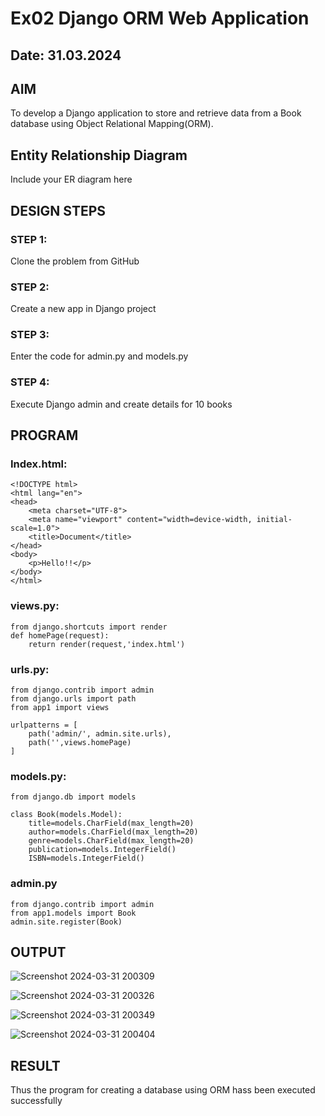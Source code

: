 # Ex02 Django ORM Web Application
## Date: 31.03.2024

## AIM
To develop a Django application to store and retrieve data from a Book database using Object Relational Mapping(ORM).

## Entity Relationship Diagram

Include your ER diagram here

## DESIGN STEPS

### STEP 1:
Clone the problem from GitHub

### STEP 2:
Create a new app in Django project

### STEP 3:
Enter the code for admin.py and models.py

### STEP 4:
Execute Django admin and create details for 10 books

## PROGRAM
### Index.html:

```
<!DOCTYPE html>
<html lang="en">
<head>
    <meta charset="UTF-8">
    <meta name="viewport" content="width=device-width, initial-scale=1.0">
    <title>Document</title>
</head>
<body>
    <p>Hello!!</p>
</body>
</html>
```

### views.py:
```
from django.shortcuts import render
def homePage(request):
    return render(request,'index.html')
```

### urls.py:
```
from django.contrib import admin
from django.urls import path
from app1 import views

urlpatterns = [
    path('admin/', admin.site.urls),
    path('',views.homePage)
]
```
### models.py:
```
from django.db import models

class Book(models.Model):
    title=models.CharField(max_length=20)
    author=models.CharField(max_length=20)
    genre=models.CharField(max_length=20)
    publication=models.IntegerField()
    ISBN=models.IntegerField()

```

### admin.py
```
from django.contrib import admin
from app1.models import Book
admin.site.register(Book)
```


## OUTPUT

![Screenshot 2024-03-31 200309](https://github.com/Aishwarya-TM/Web-Ex-2/assets/127846109/a9c513f6-879c-4253-a5a2-61983c8ff073)

![Screenshot 2024-03-31 200326](https://github.com/Aishwarya-TM/Web-Ex-2/assets/127846109/b52b998d-bbef-43b4-a19e-4bc981baf126)

![Screenshot 2024-03-31 200349](https://github.com/Aishwarya-TM/Web-Ex-2/assets/127846109/48d1c028-f99b-4319-895d-c63a76d58bf2)

![Screenshot 2024-03-31 200404](https://github.com/Aishwarya-TM/Web-Ex-2/assets/127846109/4d0815d0-8774-4785-bbb0-2ebe27573f7e)


## RESULT
Thus the program for creating a database using ORM hass been executed successfully
